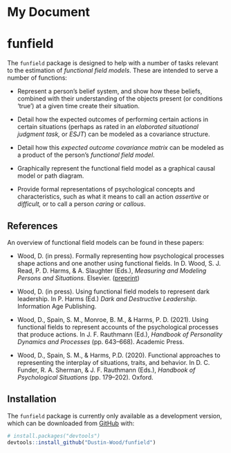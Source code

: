My Document
================

<!-- README.md is generated from README.Rmd. Please edit that file -->

# funfield

<!-- badges: start -->
<!-- badges: end -->

The `funfield` package is designed to help with a number of tasks
relevant to the estimation of *functional field models*. These are
intended to serve a number of functions:

-   Represent a person’s belief system, and show how these beliefs,
    combined with their understanding of the objects present (or
    conditions ‘true’) at a given time create their situation.

-   Detail how the expected outcomes of performing certain actions in
    certain situations (perhaps as rated in an *elaborated situational
    judgment task,* or *ESJT*) can be modeled as a covariance structure.

-   Detail how this *expected outcome covariance matrix* can be modeled
    as a product of the person’s *functional field model*.

-   Graphically represent the functional field model as a graphical
    causal model or path diagram.

-   Provide formal representations of psychological concepts and
    characteristics, such as what it means to call an action *assertive*
    or *difficult,* or to call a person *caring* or *callous*.

## References

An overview of functional field models can be found in these papers:

-   Wood, D. (in press). Formally representing how psychological
    processes shape actions and one another using functional fields.
    In D. Wood, S. J. Read, P. D. Harms, & A. Slaughter (Eds.),
    *Measuring and Modeling Persons and Situations.* Elsevier.
    ([preprint](https://psyarxiv.com/nj3wf/))

-   Wood, D. (in press). Using functional field models to represent dark
    leadership. In P. Harms (Ed.) *Dark and Destructive Leadership*.
    Information Age Publishing.

-   Wood, D., Spain, S. M., Monroe, B. M., & Harms, P. D. (2021). Using
    functional fields to represent accounts of the psychological
    processes that produce actions. In J. F. Rauthmann (Ed.), *Handbook
    of Personality Dynamics and Processes* (pp. 643–668). Academic
    Press.

-   Wood, D., Spain, S. M., & Harms, P.D. (2020). Functional approaches
    to representing the interplay of situations, traits, and behavior.
    In D. C. Funder, R. A. Sherman, & J. F. Rauthmann (Eds.), *Handbook
    of Psychological Situations* (pp. 179–202). Oxford.

## Installation

The `funfield` package is currently only available as a development
version, which can be downloaded from [GitHub](https://github.com/)
with:

``` r
# install.packages("devtools")
devtools::install_github("Dustin-Wood/funfield")
```
